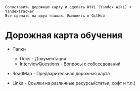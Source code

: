     Сопоставить дорожную карту и сделать Wiki (Yandex Wiki) + YandexTracker
    Все сделать на двух языках. Выложить в GitHub

# Дорожная карта обучения
- Папки
    - Docs - Документация
    - InterviewQuestions - Вопросы с собеседований

- RoadMap - Предварительная дорожная карта
- Links - Ссылки на различные ресурсы(статьи, софт и т.п.)